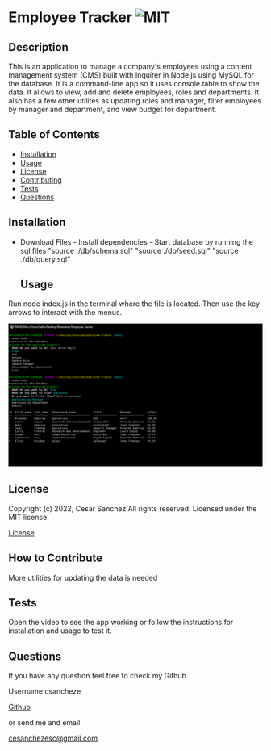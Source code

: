 # Employee Tracker ![MIT](https://img.shields.io/apm/l/vim-mode?style=plastic)

  ## Description
  
  
This is an application to manage a company's employees using a content management system (CMS) built with Inquirer in Node.js using MySQL for the database. It is a command-line app so it uses console.table to show the data. It allows to view, add and delete employees, roles and departments. It also has a few other utilites as updating roles and manager, filter employees by manager and department, and view budget for department.

  
  ## Table of Contents
  
  - [Installation](#installation)
  - [Usage](#usage)
  - [License](#license)
  - [Contributing](#license)
  - [Tests](#license)
  - [Questions](#license)
  
  ## Installation
  
  
- Download Files - Install dependencies - Start database by running the sql files "source ./db/schema.sql" "source ./db/seed.sql" "source ./db/query.sql"

  
  ## Usage
  
  
Run node index.js in the terminal where the file is located. Then use the key arrows to interact with the menus.

  
  
![Employee Tracker webpage working as expected](assets/screenshot.png)
  
  ## License
  
  
Copyright (c) 2022, Cesar Sanchez All rights reserved.
Licensed under the MIT license. 

  
  
[License](./MIT_license.txt)

  
  ## How to Contribute
  
  
More utilities for updating the data is needed

  
  ## Tests
  
  
Open the video to see the app working or follow the instructions for installation and usage to test it.

  
  ## Questions
  
  If you have any question feel free to check my Github 
  
Username:csancheze
  
[Github](https://github.com/csancheze)

  or send me and email
  
<cesanchezesc@gmail.com>

